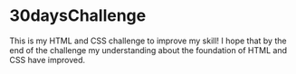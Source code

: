 # 30daysChallenge

This is my HTML and CSS challenge to improve my skill! I hope that by the end of the challenge my understanding about the foundation of HTML and CSS have improved.
